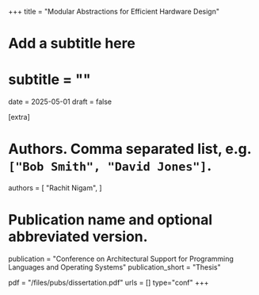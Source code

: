 +++
title = "Modular Abstractions for Efficient Hardware Design"
# Add a subtitle here
# subtitle = ""
date = 2025-05-01
draft = false

[extra]
# Authors. Comma separated list, e.g. `["Bob Smith", "David Jones"]`.
authors = [
  "Rachit Nigam",
]

# Publication name and optional abbreviated version.
publication = "Conference on Architectural Support for Programming Languages and Operating Systems"
publication_short = "Thesis"

pdf = "/files/pubs/dissertation.pdf"
urls = []
type="conf"
+++

